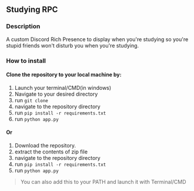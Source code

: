 ## Studying RPC

### Description 
A custom Discord Rich Presence to display when you're studying so you're stupid friends won't disturb you
when you're studying.

### How to install
#### Clone the repository to your local machine by:
1. Launch your terminal/CMD(in windows)
2. Navigate to your desired directory
3. run `git clone `
4. navigate to the repository directory
6. run `pip install -r requirements.txt`
7. run `python app.py`

#### Or 
1. Download the repository.
2. extract the contents of zip file
3. navigate to the repository directory
4. run `pip install -r requirements.txt`
5. run `python app.py`

> You can also add this to your PATH and launch it with Terminal/CMD
